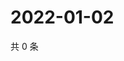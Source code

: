 # 2022-01-02

共 0 条

<!-- BEGIN WEIBO -->
<!-- 最后更新时间 Sun Jan 02 2022 18:12:19 GMT+0800 (China Standard Time) -->

<!-- END WEIBO -->
